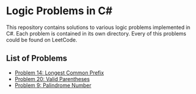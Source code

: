 # Logic Problems in C#

This repository contains solutions to various logic problems implemented in C#. Each problem is contained in its own directory. Every of this problems could be found on LeetCode.

## List of Problems

- [Problem 14: Longest Common Prefix](Longest-Common-Prefix/README.md)
- [Problem 20: Valid Parentheses](Valid-Parentheses/README.md)
- [Problem 9: Palindrome Number](Palindrome-Number/README.md)
